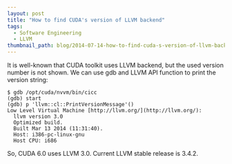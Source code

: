 ```yaml
---
layout: post
title: "How to find CUDA's version of LLVM backend"
tags:
  - Software Engineering
  - LLVM
thumbnail_path: blog/2014-07-14-how-to-find-cuda-s-version-of-llvm-backend/nvcc-llvm-ir.png
---
```


It is well-known that CUDA toolkit uses LLVM backend, but the used version number is not shown. We can use gdb and LLVM API function to print the version string:

```
$ gdb /opt/cuda/nvvm/bin/cicc
(gdb) start
(gdb) p 'llvm::cl::PrintVersionMessage'()
Low Level Virtual Machine [http://llvm.org/](http://llvm.org/):
  llvm version 3.0
  Optimized build.
  Built Mar 13 2014 (11:31:40).
  Host: i386-pc-linux-gnu
  Host CPU: i686
```

So, CUDA 6.0 uses LLVM 3.0. Current LLVM stable release is 3.4.2.

